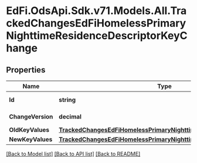 # EdFi.OdsApi.Sdk.v71.Models.All.TrackedChangesEdFiHomelessPrimaryNighttimeResidenceDescriptorKeyChange

## Properties

Name | Type | Description | Notes
------------ | ------------- | ------------- | -------------
**Id** | **string** | Resource identifier | [optional] 
**ChangeVersion** | **decimal** | Change version | [optional] 
**OldKeyValues** | [**TrackedChangesEdFiHomelessPrimaryNighttimeResidenceDescriptorKey**](TrackedChangesEdFiHomelessPrimaryNighttimeResidenceDescriptorKey.md) |  | [optional] 
**NewKeyValues** | [**TrackedChangesEdFiHomelessPrimaryNighttimeResidenceDescriptorKey**](TrackedChangesEdFiHomelessPrimaryNighttimeResidenceDescriptorKey.md) |  | [optional] 

[[Back to Model list]](../../README.md#documentation-for-models) [[Back to API list]](../../README.md#documentation-for-api-endpoints) [[Back to README]](../../README.md)

